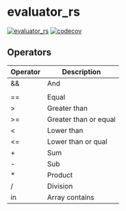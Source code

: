 # evaluator_rs
[![evaluator_rs](https://github.com/tuyentv96/evaluator_rs/actions/workflows/.test.yml/badge.svg)](https://github.com/tuyentv96/evaluator_rs/actions/workflows/.test.yml) [![codecov](https://codecov.io/gh/tuyentv96/evaluator_rs/branch/master/graph/badge.svg?token=VIyh6tcPDv)](https://codecov.io/gh/tuyentv96/evaluator_rs)

## Operators

| Operator | Description |
|----------|-------------|
| && | And |
| || | Or |
| == | Equal |
| > | Greater than |
| >= | Greater than or equal |
| < | Lower than |
| <= | Lower than or qual |
| + | Sum |
| - | Sub |
| * | Product |
| / | Division |
| in | Array contains |

